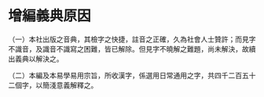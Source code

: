 增編義典原因
============
（一）本社出版之音典，其檢字之快捷，註音之正確，久為社會人士贊許；而見字不識音，及識音不識寫之困難，皆已解除。但見字不曉解之難題，尚未解決，故續出義典以解決之。

（二）本編及本易學易用宗旨，所收漢字，係選用日常通用之字，共四千二百五十二個字，以簡淺意義解釋之。